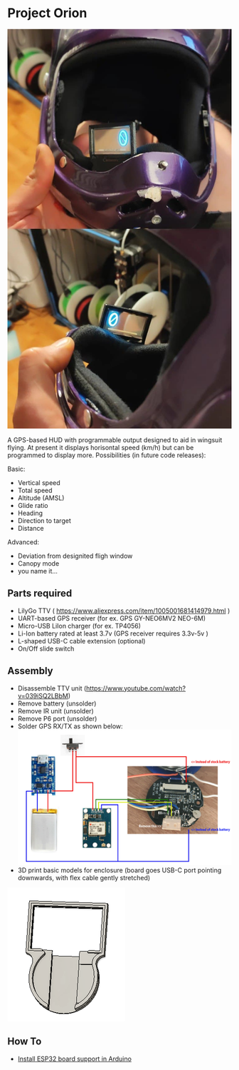 # Project Orion

![Helmet assembly with display on](images/helmet_assembed.jpg "Helmet assembly with display on")

A GPS-based HUD with programmable output designed to aid in wingsuit flying. At present it displays horisontal speed (km/h) but can be programmed to display more. Possibilities (in future code releases):

Basic:
* Vertical speed
* Total speed
* Altitude (AMSL)
* Glide ratio
* Heading
* Direction to target
* Distance

Advanced:
* Deviation from designited fligh window
* Canopy mode
* you name it...


## Parts required
* LilyGo TTV ( https://www.aliexpress.com/item/1005001681414979.html )
* UART-based GPS receiver (for ex. GPS GY-NEO6MV2 NEO-6M)
* Micro-USB LiIon charger (for ex. TP4056)
* Li-Ion battery rated at least 3.7v (GPS receiver requires 3.3v-5v )
* L-shaped USB-C cable extension (optional)
* On/Off slide switch

## Assembly

* Disassemble TTV unit (https://www.youtube.com/watch?v=039iSQ2LBbM)
* Remove battery (unsolder)
* Remove IR unit (unsolder)
* Remove P6 port (unsolder)
* Solder GPS RX/TX as shown below:
![Helmet wiring diagram](images/wiring_001.png "Helmet wiring diagram")
* 3D print basic models for enclosure (board goes USB-C port pointing downwards, with flex cable gently stretched)

![3D drawing of display frame](images/display_mainboard_frame.png "3D drawing of display frame")

## How To
* [Install ESP32 board support in Arduino ](https://microcontrollerslab.com/install-esp32-arduino-ide/)